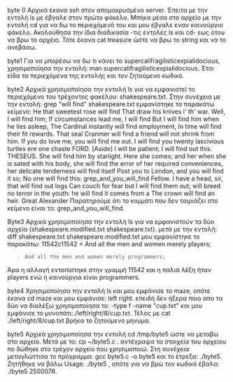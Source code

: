 byte 0
Αρχικά έκανα ssh στον απομακρυσμένο server. Έπειτα με την εντολή ls με έβγαλε στον πρώτο φάκελο. Μπήκα μέσα στο αρχείο με την εντολή cd για να δω το περιεχόμενό του και μου έβγαλε εναν καινούργιο φάκελο. Ακολούθησα την ίδια διαδικασία -τις εντολές ls και cd- εως ότου να βρω το αρχέιο. Τότε έκανα cat treasure ώστε να βρω το string και να το ανεβάσω. 

byte1
Για να μπορέσω να δω τι κάνει το supercalifragilisticexpialidocious, χρησιμοποίησα την εντολή: man supercalifragilisticexpialidocious. Έτσι είδα τα περιεχόμενα της εντολής και τον ζητούμενο κωδικό.

byte2
Αρχικά χρησιμοποίησα την εντολή ls για να εμφανιστεί το περιεχόμενο του τρέχοντος φακέλου: shakespeare.txt. Στην συνέχεια με την εντολή: grep "will find" shakespeare.txt εμφανίστηκε το παρακάτω κείμενο: He that sweetest rose will find
    That draw his knives i' th' war. Well, I will find him;
    If circumstances lead me, I will find
    But I will find him when he lies asleep,
    The Cardinal instantly will find employment,
    In time will find their fit rewards. That seal
    Cranmer will find a friend will not shrink from him.
    If you do love me, you will find me out.
    I will find you twenty lascivious turtles ere one chaste
  FORD.  [Aside]  I will be patient; I will find out this.
  THESEUS. She will find him by starlight. Here she comes; and her
    when she is sated with his body, she will find the error of her
    required conveniences, her delicate tenderness will find itself
    Post you to London, and you will find it so;
No one will find this: grep_and_you_will_find
  Fellow. I have a head, sir, that will find out logs
    Can couch for fear but I will find them out;
    will breed no terror in the youth: he will find it comes from a
    The crown will find an heir. Great Alexander
Παρατηρούμε ότι το κομμάτι που δεν ταιριάζει στο κείμενο είναι το: grep_and_you_will_find.

Byte3
Αρχικά χρησιμοποίησα την εντολή ls για να εμφανιστούν τα δύο αρχεία (shakespeare.modified.txt  shakespeare.txt). μετά με την εντολή: diff shakespeare.txt shakespeare.modified.txt μου εμφανίστηκε το παρακάτω:
11542c11542
<     And all the men and women merely players;

>     And all the men and women merely programmers;
Άρα η αλλαγή εντοπίστηκε στην γραμμή 11542 και η παλιά λέξη ήταν players ενώ η καινούργια είναι programmers.

byte4
Χρησιμοποίησα την εντολή ls και μου εμφάνισε το maze, οπότε έκανα cd maze και μου εμφάνισε: left right. επειδή δεν ήξερα ποιο απο τα δύο να διαλέξω χρησιμοποίησα το: -type f -name "cup.txt" και μου εμφάνισε το μονοπάτι:./left/right/8/cup.txt. Τέλος με cat ./left/right/8/cup.txt βρήκα το ζητούμενο μηνυμα. 

byte5
Αρχικά χρησιμοποίησα την εντολή cd /tmp/byte5 ώστε να μεταβώ στο αρχείο. Μετά με το: cp ~/byte5.c . αντέγραψα τα στοιχεία του αρχείου πο δώθηκε στο τρέχον αρχείο που χρησιμοποιώ. Στη συνέχεια μεταγλώττισα το πρόγραμμα: gcc byte5.c -o byte5 και το έτρεξα: ./byte5. Ζητήθηκε να βάλω Usage: ./byte5 <SDI>, οπότε για να βρώ τον κωδικό έβαλα: ./byte5 2500078. 
